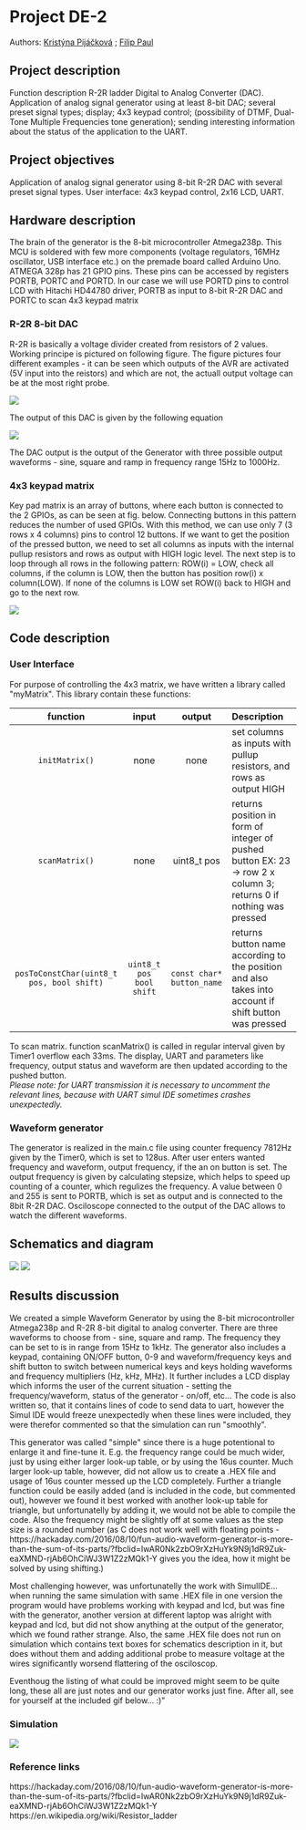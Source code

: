 <h1> Project DE-2 </h1>

Authors:  [Kristýna Pijáčková](https://github.com/KristynaPijackova/Digital-electronics-2/tree/master/Labs/Project) ; [Filip Paul](https://github.com/FilipPaul/Digital-Electronics-2/tree/master/labs/project)

<h2> Project description </h2>
<p>Function description R-2R ladder Digital to Analog Converter (DAC). Application of analog signal generator using at least 8-bit DAC; several preset signal types; display; 4x3 keypad control; (possibility of DTMF, Dual-Tone Multiple Frequencies tone generation); sending interesting information about the status of the application to the UART.</p>

<h2> Project objectives </h2>
<p>Application of analog signal generator using 8-bit R-2R DAC with several preset signal types. User interface: 4x3 keypad control, 2x16 LCD, UART.</p>
<h2> Hardware description </h3>
<p>The brain of the generator is the 8-bit microcontroller Atmega238p. This MCU is soldered with few more components (voltage regulators, 16MHz oscillator, USB interface etc.) on the premade board called Arduino Uno. ATMEGA 328p has 21 GPIO pins. These pins can be accessed by registers PORTB, PORTC and PORTD. In our case we will use PORTD pins to control LCD with Hitachi HD44780 driver, PORTB as input to 8-bit R-2R DAC and PORTC to scan 4x3 keypad matrix </p>
<h3>R-2R 8-bit DAC</h3>
<p>R-2R is basically a voltage divider created from resistors of 2 values. Working principe is pictured on following figure. The figure pictures four different examples - it can be seen which outputs of the AVR are activated (5V input into the reistors) and which are not, the actuall output voltage can be at the most right probe.</p>
<img src = "https://github.com/KristynaPijackova/Digital-electronics-2/blob/master/Images/Example.png">
<p>The output of this DAC is given by the following equation</p>

<img src = "https://github.com/KristynaPijackova/Digital-electronics-2/blob/master/Images/CodeCogsEqn.gif">

<p>The DAC output is the output of the Generator with three possible output waveforms - sine, square and ramp in frequency range 15Hz to 1000Hz.</p>

<h3> 4x3 keypad matrix </h3>
<p>Key pad matrix is an array of buttons, where each button is connected to the 2 GPIOs, as can be seen at fig. below. Connecting buttons in this pattern reduces the number of used GPIOs. With this method, we can use only 7 (3 rows x 4 columns) pins to control 12 buttons. If we want to get the position of the pressed button, we need to set all columns as inputs with the internal pullup resistors and rows as output with HIGH logic level. The next step is to loop through all rows in the following pattern: ROW(i) = LOW, check all columns, if the column is LOW, then the button has position row(i) x column(LOW). If none of the columns is LOW set ROW(i) back to HIGH and go to the next row.</p>

<img src = "https://github.com/KristynaPijackova/Digital-electronics-2/blob/master/Images/keypad.png">

<h2> Code description </h2>
<h3> User Interface </h3>
For purpose of controlling the 4x3 matrix, we have written a library called "myMatrix". This library contain these functions: 

| **function** | **input** | **output** |**Description**|
| :-: | :-: | :-: | :-- | 
| `initMatrix()`  | none | none | set columns as inputs with pullup resistors, and rows as output HIGH  |
| `scanMatrix()`   | none | uint8_t pos |returns position in form of integer of pushed button EX: 23 -> row 2 x column 3; returns 0 if nothing was pressed|
| `posToConstChar(uint8_t pos, bool shift)` |  `uint8_t pos` `bool shift` | `const char* button_name` |returns button name according to the position and also takes into account if shift button was pressed |

To scan matrix. function scanMatrix() is called in regular interval given by Timer1 overflow each 33ms. The display, UART and parameters like frequency, output status and waveform are then updated according to the pushed button. </br>
<i>Please note: for UART transmission it is necessary to uncomment the relevant lines, because with UART simul IDE sometimes crashes unexpectedly.</i>

<h3> Waveform generator </h3>

The generator is realized in the main.c file using counter frequency 7812Hz given by the Timer0, which is set to 128us. After user enters wanted frequency and waveform, output frequency, if the an on button is set. The output frequency is given by calculating stepsize, which helps to speed up counting of a counter, which regulizes the frequency. A value between 0 and 255 is sent to PORTB, which is set as output and is connected to the 8bit R-2R DAC. Osciloscope connected to the output of the DAC allows to watch the different waveforms.

<h2> Schematics and diagram </h2>

<img src = "https://github.com/FilipPaul/Digital-Electronics-2/blob/master/labs/project/pictures/simulace.PNG">
<img src = "https://github.com/KristynaPijackova/Digital-electronics-2/blob/master/Images/Diagramm_DE2.png">

<h2> Results discussion </h2>

<p>We created a simple Waveform Generator by using the 8-bit microcontroller Atmega238p and R-2R 8-bit digital to analog converter. There are three waveforms to choose from - sine, square and ramp. The frequency they can be set to is in range from 15Hz to 1kHz. The generator also includes a keypad, containing ON/OFF button, 0-9 and waveform/frequency keys and shift button to switch between numerical keys and keys holding waveforms and frequency multipliers (Hz, kHz, MHz). It further includes a LCD display which informs the user of the current situation - setting the frequency/waveform, status of the generator - on/off, etc... The code is also written so, that it contains lines of code to send data to uart, however the Simul IDE would freeze unexpectedly when these lines were included, they were therefor commented so that the simulation can run "smoothly".</p>

<p>This generator was called "simple" since there is a huge potentional to enlarge it and fine-tune it. E.g. the frequency range could be much wider, just by using either larger look-up table, or by using the 16us counter. Much larger look-up table, however, did not allow us to create a .HEX file and usage of 16us counter messed up the LCD completely. Further a triangle function could be easily added (and is included in the code, but commented out), however we found it best worked with another look-up table for triangle, but unfortunatelly by adding it, we would not be able to compile the code. Also the frequency might be slightly off at some values as the step size is a rounded number (as C does not work well with floating points - https://hackaday.com/2016/08/10/fun-audio-waveform-generator-is-more-than-the-sum-of-its-parts/?fbclid=IwAR0Nk2zbO9rXzHuYk9N9j1dR9Zuk-eaXMND-rjAb6OhCiWJ3W1Z2zMQk1-Y gives you the idea, how it might be solved by using shifting.)</p>

<p>Most challenging however, was unfortunatelly the work with SimulIDE... when running the same simulation with same .HEX file in one version the program would have problems working with keypad and lcd, but was fine with the generator, another version at different laptop was alright with keypad and lcd, but did not show anything at the output of the generator, which we found rather strange. Also, the same .HEX file does not run on simulation which contains text boxes for schematics description in it, but does without them and adding additional probe to measure voltage at the wires significantly worsend flattering of the osciloscop.</p>

<p>Eventhoug the listing of what could be improved might seem to be quite long, these all are just notes and our generator works just fine. After all, see for yourself at the included gif below... :)"
 

<h3> Simulation </h3>
 <img src = "https://github.com/FilipPaul/Digital-Electronics-2/blob/master/labs/project/pictures/finalGIF.gif">
 
 <h3> Reference links </h3>
  https://hackaday.com/2016/08/10/fun-audio-waveform-generator-is-more-than-the-sum-of-its-parts/?fbclid=IwAR0Nk2zbO9rXzHuYk9N9j1dR9Zuk-eaXMND-rjAb6OhCiWJ3W1Z2zMQk1-Y 
  https://en.wikipedia.org/wiki/Resistor_ladder
 
 
 

